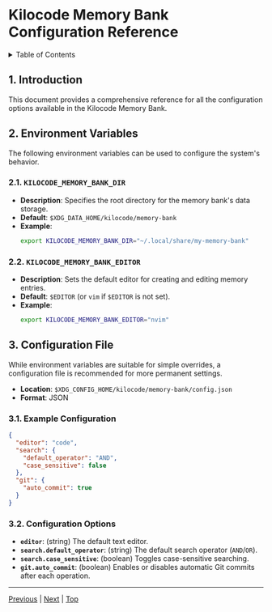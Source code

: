 # Kilocode Memory Bank Configuration Reference

<details>
<summary>Table of Contents</summary>

- [1. Introduction](#1-introduction)
- [2. Environment Variables](#2-environment-variables)
  - [2.1. `KILOCODE_MEMORY_BANK_DIR`](#21-kilocode_memory_bank_dir)
  - [2.2. `KILOCODE_MEMORY_BANK_EDITOR`](#22-kilocode_memory_bank_editor)
- [3. Configuration File](#3-configuration-file)
  - [3.1. Example Configuration](#31-example-configuration)
  - [3.2. Configuration Options](#32-configuration-options)

</details>

## 1. Introduction

This document provides a comprehensive reference for all the configuration options available in the Kilocode Memory Bank.

## 2. Environment Variables

The following environment variables can be used to configure the system's behavior.

### 2.1. `KILOCODE_MEMORY_BANK_DIR`

-   **Description**: Specifies the root directory for the memory bank's data storage.
-   **Default**: `$XDG_DATA_HOME/kilocode/memory-bank`
-   **Example**:
    ```sh
    export KILOCODE_MEMORY_BANK_DIR="~/.local/share/my-memory-bank"
    ```

### 2.2. `KILOCODE_MEMORY_BANK_EDITOR`

-   **Description**: Sets the default editor for creating and editing memory entries.
-   **Default**: `$EDITOR` (or `vim` if `$EDITOR` is not set).
-   **Example**:
    ```sh
    export KILOCODE_MEMORY_BANK_EDITOR="nvim"
    ```

## 3. Configuration File

While environment variables are suitable for simple overrides, a configuration file is recommended for more permanent settings.

-   **Location**: `$XDG_CONFIG_HOME/kilocode/memory-bank/config.json`
-   **Format**: JSON

### 3.1. Example Configuration

```json
{
  "editor": "code",
  "search": {
    "default_operator": "AND",
    "case_sensitive": false
  },
  "git": {
    "auto_commit": true
  }
}
```

### 3.2. Configuration Options

-   **`editor`**: (string) The default text editor.
-   **`search.default_operator`**: (string) The default search operator (`AND`/`OR`).
-   **`search.case_sensitive`**: (boolean) Toggles case-sensitive searching.
-   **`git.auto_commit`**: (boolean) Enables or disables automatic Git commits after each operation.

---
[Previous](./000-index.md) | [Next](./000-index.md) | [Top](./000-index.md)
